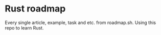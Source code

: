 # Rust roadmap

Every single article, example, task and etc. from roadmap.sh. Using this repo to learn Rust.
